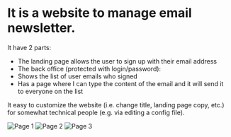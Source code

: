 # It is a website to manage email newsletter.

It have 2 parts:
+ The landing page allows the user to sign up with their email address
+ The back office (protected with login/password):
+ Shows the list of user emails who signed
+ Has a page where I can type the content of the email and it will send it to everyone on the list

It easy to customize the website (i.e. change title, landing page copy, etc.) for somewhat technical people (e.g. via editing a config file).

![Page 1](https://i.ibb.co/BT5JJHc/image-2021-07-28-165812.png)
![Page 2](https://i.ibb.co/BT5JJHc/image-2021-07-28-165812.png)
![Page 3](https://i.ibb.co/BT5JJHc/image-2021-07-28-165812.png)
